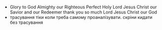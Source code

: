 - Glory to God Almighty our Righteous Perfect Holy Lord Jesus Christ our Savior and our Redeemer thank you so much Lord Jesus Christ our God
- трасування тіки коли треба самому проаналізувати. скріни кидати без трасування